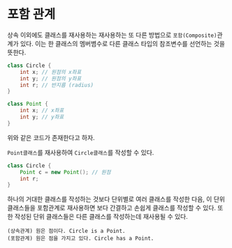 # 포함 관계

상속 이외에도 클래스를 재사용하는 재사용하는 또 다른 방법으로 `포함(Composite)`관계가 있다. 이는 한 클래스의 멤버볌수로 다른 클래스 타입의 참조변수를 선언하는 것을 뜻한다.

```java
class Circle {
    int x; // 원점의 x좌표
    int y; // 원점의 y좌표
    int r; // 반지름 (radius)
}

class Point {
    int x; // x좌표
    int y; // y좌표
}
```

위와 같은 코드가 존재한다고 하자.

`Point클래스`를 재사용하여 `Circle클래스`를 작성할 수 있다.

```java
class Circle {
    Point c = new Point(); // 원점
    int r;
}
```

하나의 거대한 클래스를 작성하는 것보다 단위별로 여러 클래스를 작성한 다음, 이 단위 클래스들을 포함관계로 재사용하면 보다 간결하고 손쉽게 클래스를 작성할 수 있다. 또한 작성된 단위 클래스들은 다른 클래스를 작성하는데 재사용될 수 있다.

    (상속관계) 원은 점이다. Circle is a Point.
    (포함관계) 원은 점을 가지고 있다. Circle has a Point.

